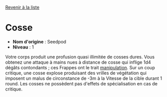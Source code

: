 [Revenir à la liste](..)

# Cosse

 * **Nom d'origine** : Seedpod
 * **Niveau** : 1


<p><span id="ctl00_MainContent_DetailedOutput">Votre corps produit une profusion quasi illimitée de cosses dures. Vous obtenez une attaque à mains nues à distance de cosse qui inflige 1d4 dégâts contondants ; ces Frappes ont le trait <a href="https://2e.aonprd.com/Traits.aspx?ID=104">manipulation</a>. Sur un coup critique, une cosse explose produisant des vrilles de végétation qui imposent un malus de circonstance de -3m à la Vitesse de la cible durant 1 round. Les cosses ne possèdent pas d'effets de spécialisation en cas de critique.&nbsp;</span></p>